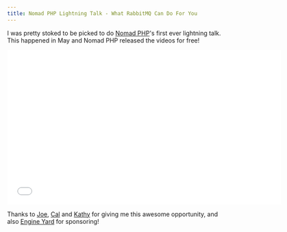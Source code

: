 ```yaml
---
title: Nomad PHP Lightning Talk - What RabbitMQ Can Do For You
---
```


I was pretty stoked to be picked to do [Nomad PHP](http://nomadphp.com/)'s first ever lightning talk. This happened in May and Nomad PHP released the videos for free!

<iframe width="640" height="360" src="//www.youtube-nocookie.com/embed/4lDSwfrfM-I?rel=0" frameborder="0" allowfullscreen></iframe>

Thanks to [Joe](https://twitter.com/svpernova09), [Cal](https://twitter.com/CalEvans) and [Kathy](https://twitter.com/Kateva) for giving me this awesome opportunity, and also [Engine Yard](https://www.engineyard.com/) for sponsoring!

